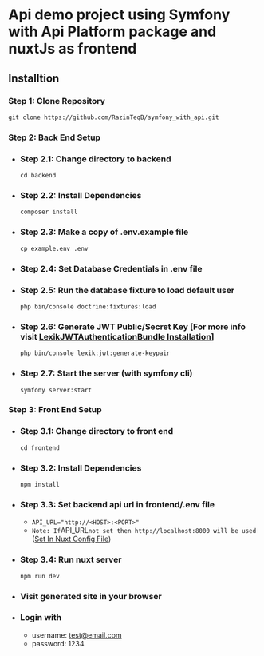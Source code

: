 # Api demo project using Symfony with Api Platform package and nuxtJs as frontend

## Installtion

### Step 1: Clone Repository

`git clone https://github.com/RazinTeqB/symfony_with_api.git`

### Step 2: Back End Setup

- ### Step 2.1: Change directory to backend

  `cd backend`

- ### Step 2.2: Install Dependencies

  `composer install`

- ### Step 2.3: Make a copy of .env.example file

  `cp example.env .env`

- ### Step 2.4: Set Database Credentials in .env file

- ### Step 2.5: Run the database fixture to load default user

  `php bin/console doctrine:fixtures:load`

- ### Step 2.6: Generate JWT Public/Secret Key [For more info visit [LexikJWTAuthenticationBundle Installation](https://github.com/lexik/LexikJWTAuthenticationBundle/blob/2.x/Resources/doc/index.rst#installation)]

  `php bin/console lexik:jwt:generate-keypair`

- ### Step 2.7: Start the server (with symfony cli)
  `symfony server:start`

### Step 3: Front End Setup

- ### Step 3.1: Change directory to front end

  `cd frontend`

- ### Step 3.2: Install Dependencies

  `npm install`

- ### Step 3.3: Set backend api url in frontend/.env file

  - `API_URL="http://<HOST>:<PORT>"`
  - `Note: If`API_URL`not set then http://localhost:8000 will be used` ([Set In Nuxt Config File](frontend/nuxt.config.js?plain=1#L44))

- ### Step 3.4: Run nuxt server

  `npm run dev`

- ### Visit generated site in your browser

- ### Login with 
  - username: test@email.com
  - password: 1234
